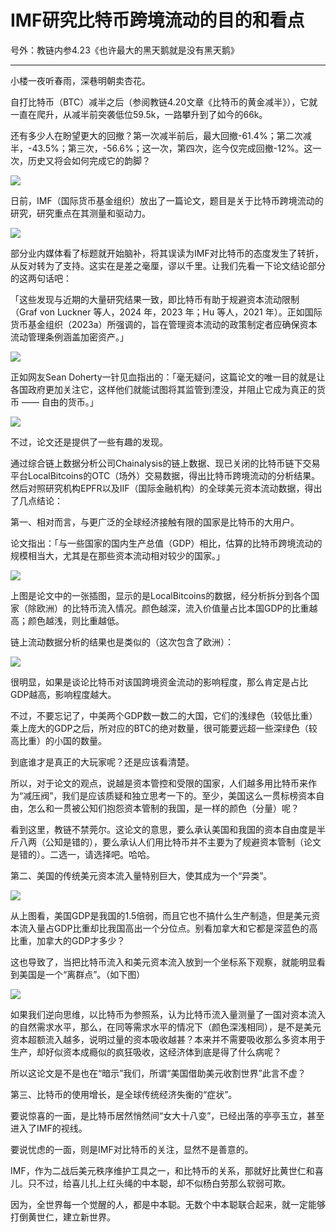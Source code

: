 # IMF研究比特币跨境流动的目的和看点

号外：教链内参4.23《也许最大的黑天鹅就是没有黑天鹅》

* * *

小楼一夜听春雨，深巷明朝卖杏花。

自打比特币（BTC）减半之后（参阅教链4.20文章《比特币的黄金减半》），它就一直在爬升，从减半前突袭低位59.5k，一路攀升到了如今的66k。

还有多少人在盼望更大的回撤？第一次减半前后，最大回撤-61.4%；第二次减半，-43.5%；第三次，-56.6%；这一次，第四次，迄今仅完成回撤-12%。这一次，历史又将会如何完成它的韵脚？

![](2024-04-24-A01.png)

日前，IMF（国际货币基金组织）放出了一篇论文，题目是关于比特币跨境流动的研究，研究重点在其测量和驱动力。

![](2024-04-24-A02.png)

部分业内媒体看了标题就开始脑补，将其误读为IMF对比特币的态度发生了转折，从反对转为了支持。这实在是差之毫厘，谬以千里。让我们先看一下论文结论部分的这两句话吧：

「这些发现与近期的大量研究结果一致，即比特币有助于规避资本流动限制（Graf von Luckner 等人，2024 年，2023 年；Hu 等人，2021 年）。正如国际货币基金组织（2023a）所强调的，旨在管理资本流动的政策制定者应确保资本流动管理条例涵盖加密资产。」

![](2024-04-24-A03.png)

正如网友Sean Doherty一针见血指出的：「毫无疑问，这篇论文的唯一目的就是让各国政府更加关注它，这样他们就能试图将其监管到湮没，并阻止它成为真正的货币 —— 自由的货币。」

![](2024-04-24-A04.png)

不过，论文还是提供了一些有趣的发现。

通过综合链上数据分析公司Chainalysis的链上数据、现已关闭的比特币链下交易平台LocalBitcoins的OTC（场外）交易数据，得出比特币跨境流动的分析结果。然后对照研究机构EPFR以及IIF（国际金融机构）的全球美元资本流动数据，得出了几点结论：

第一、相对而言，与更广泛的全球经济接触有限的国家是比特币的大用户。

论文指出：「与一些国家的国内生产总值（GDP）相比，估算的比特币跨境流动的规模相当大，尤其是在那些资本流动相对较少的国家。」

![](2024-04-24-A05.png)

上图是论文中的一张插图，显示的是LocalBitcoins的数据，经分析拆分到各个国家（除欧洲）的比特币流入情况。颜色越深，流入价值量占比本国GDP的比重越高；颜色越浅，则比重越低。

链上流动数据分析的结果也是类似的（这次包含了欧洲）：

![](2024-04-24-A06.png)

很明显，如果是谈论比特币对该国跨境资金流动的影响程度，那么肯定是占比GDP越高，影响程度越大。

不过，不要忘记了，中美两个GDP数一数二的大国，它们的浅绿色（较低比重）乘上庞大的GDP之后，所对应的BTC的绝对数量，很可能要远超一些深绿色（较高比重）的小国的数量。

到底谁才是真正的大玩家呢？还是应该看清楚。

所以，对于论文的观点，说越是资本管控和受限的国家，人们越多用比特币来作为“减压阀”，我们是应该质疑和独立思考一下的。至少，美国这么一贯标榜资本自由，怎么和一贯被公知们抱怨资本管制的我国，是一样的颜色（分量）呢？

看到这里，教链不禁莞尔。这论文的意思，要么承认美国和我国的资本自由度是半斤八两（公知是错的），要么承认人们用比特币并不主要为了规避资本管制（论文是错的）。二选一，请选择吧。哈哈。

第二、美国的传统美元资本流入量特别巨大，使其成为一个“异类”。

![](2024-04-24-A07.png)

从上图看，美国GDP是我国的1.5倍弱，而且它也不搞什么生产制造，但是美元资本流入量占GDP比重却比我国高出一个分位点。别看加拿大和它都是深蓝色的高比重，加拿大的GDP才多少？

这也导致了，当把比特币流入和美元资本流入放到一个坐标系下观察，就能明显看到美国是一个“离群点”。（如下图）

![](2024-04-24-A08.png)

如果我们逆向思维，以比特币为参照系，认为比特币流入量测量了一国对资本流入的自然需求水平，那么，在同等需求水平的情况下（颜色深浅相同），是不是美元资本超额流入越多，说明过量的资本吸收越甚？本来并不需要吸收那么多资本用于生产，却好似资本成瘾似的疯狂吸收，这经济体到底是得了什么病呢？

所以这论文是不是也在“暗示”我们，所谓“美国借助美元收割世界”此言不虚？

第三、比特币的使用增长，是全球传统经济失衡的“症状”。

要说惊喜的一面，是比特币居然悄然间“女大十八变”，已经出落的亭亭玉立，甚至进入了IMF的视线。

要说忧虑的一面，则是IMF对比特币的关注，显然不是善意的。

IMF，作为二战后美元秩序维护工具之一，和比特币的关系，那就好比黄世仁和喜儿。只不过，给喜儿扎上红头绳的中本聪，却不似杨白劳那么软弱可欺。

因为，全世界每一个觉醒的人，都是中本聪。无数个中本聪联合起来，就一定能够打倒黄世仁，建立新世界。
